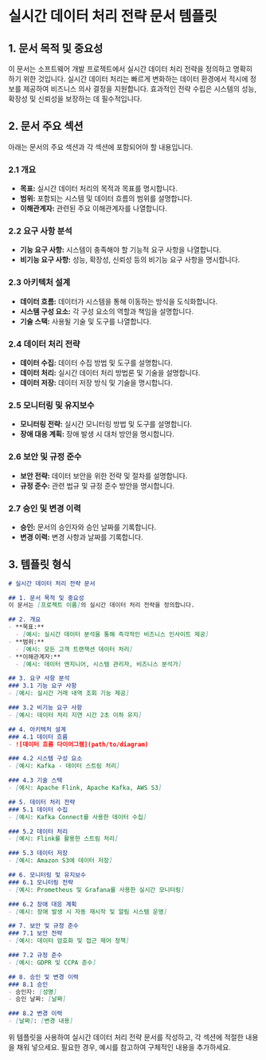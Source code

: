 # 실시간 데이터 처리 전략 문서 템플릿

## 1. 문서 목적 및 중요성
이 문서는 소프트웨어 개발 프로젝트에서 실시간 데이터 처리 전략을 정의하고 명확히 하기 위한 것입니다. 실시간 데이터 처리는 빠르게 변화하는 데이터 환경에서 적시에 정보를 제공하여 비즈니스 의사 결정을 지원합니다. 효과적인 전략 수립은 시스템의 성능, 확장성 및 신뢰성을 보장하는 데 필수적입니다.

## 2. 문서 주요 섹션
아래는 문서의 주요 섹션과 각 섹션에 포함되어야 할 내용입니다.

### 2.1 개요
- **목표:** 실시간 데이터 처리의 목적과 목표를 명시합니다.
- **범위:** 포함되는 시스템 및 데이터 흐름의 범위를 설명합니다.
- **이해관계자:** 관련된 주요 이해관계자를 나열합니다.

### 2.2 요구 사항 분석
- **기능 요구 사항:** 시스템이 충족해야 할 기능적 요구 사항을 나열합니다.
- **비기능 요구 사항:** 성능, 확장성, 신뢰성 등의 비기능 요구 사항을 명시합니다.

### 2.3 아키텍처 설계
- **데이터 흐름:** 데이터가 시스템을 통해 이동하는 방식을 도식화합니다.
- **시스템 구성 요소:** 각 구성 요소의 역할과 책임을 설명합니다.
- **기술 스택:** 사용될 기술 및 도구를 나열합니다.

### 2.4 데이터 처리 전략
- **데이터 수집:** 데이터 수집 방법 및 도구를 설명합니다.
- **데이터 처리:** 실시간 데이터 처리 방법론 및 기술을 설명합니다.
- **데이터 저장:** 데이터 저장 방식 및 기술을 명시합니다.

### 2.5 모니터링 및 유지보수
- **모니터링 전략:** 실시간 모니터링 방법 및 도구를 설명합니다.
- **장애 대응 계획:** 장애 발생 시 대처 방안을 명시합니다.

### 2.6 보안 및 규정 준수
- **보안 전략:** 데이터 보안을 위한 전략 및 절차를 설명합니다.
- **규정 준수:** 관련 법규 및 규정 준수 방안을 명시합니다.

### 2.7 승인 및 변경 이력
- **승인:** 문서의 승인자와 승인 날짜를 기록합니다.
- **변경 이력:** 변경 사항과 날짜를 기록합니다.

## 3. 템플릿 형식

```markdown
# 실시간 데이터 처리 전략 문서

## 1. 문서 목적 및 중요성
이 문서는 [프로젝트 이름]의 실시간 데이터 처리 전략을 정의합니다.

## 2. 개요
- **목표:** 
  - [예시: 실시간 데이터 분석을 통해 즉각적인 비즈니스 인사이트 제공]
- **범위:** 
  - [예시: 모든 고객 트랜잭션 데이터 처리]
- **이해관계자:** 
  - [예시: 데이터 엔지니어, 시스템 관리자, 비즈니스 분석가]

## 3. 요구 사항 분석
### 3.1 기능 요구 사항
- [예시: 실시간 거래 내역 조회 기능 제공]

### 3.2 비기능 요구 사항
- [예시: 데이터 처리 지연 시간 2초 이하 유지]

## 4. 아키텍처 설계
### 4.1 데이터 흐름
- ![데이터 흐름 다이어그램](path/to/diagram)

### 4.2 시스템 구성 요소
- [예시: Kafka - 데이터 스트림 처리]

### 4.3 기술 스택
- [예시: Apache Flink, Apache Kafka, AWS S3]

## 5. 데이터 처리 전략
### 5.1 데이터 수집
- [예시: Kafka Connect를 사용한 데이터 수집]

### 5.2 데이터 처리
- [예시: Flink를 활용한 스트림 처리]

### 5.3 데이터 저장
- [예시: Amazon S3에 데이터 저장]

## 6. 모니터링 및 유지보수
### 6.1 모니터링 전략
- [예시: Prometheus 및 Grafana를 사용한 실시간 모니터링]

### 6.2 장애 대응 계획
- [예시: 장애 발생 시 자동 재시작 및 알림 시스템 운영]

## 7. 보안 및 규정 준수
### 7.1 보안 전략
- [예시: 데이터 암호화 및 접근 제어 정책]

### 7.2 규정 준수
- [예시: GDPR 및 CCPA 준수]

## 8. 승인 및 변경 이력
### 8.1 승인
- 승인자: [성명]
- 승인 날짜: [날짜]

### 8.2 변경 이력
- [날짜]: [변경 내용]
```

위 템플릿을 사용하여 실시간 데이터 처리 전략 문서를 작성하고, 각 섹션에 적절한 내용을 채워 넣으세요. 필요한 경우, 예시를 참고하여 구체적인 내용을 추가하세요.